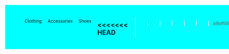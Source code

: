 

<html lang="en">
<head>
    <meta charset="UTF-8">
    <meta http-equiv="X-UA-Compatible" content="IE=edge">
    <meta name="viewport" content="width=device-width, initial-scale=1.0">
    <link rel="stylesheet" href="https://cdnjs.cloudflare.com/ajax/libs/font-awesome/6.1.2/css/all.min.css" integrity="sha512-1sCRPdkRXhBV2PBLUdRb4tMg1w2YPf37qatUFeS7zlBy7jJI8Lf4VHwWfZZfpXtYSLy85pkm9GaYVYMfw5BC1A==" crossorigin="anonymous" referrerpolicy="no-referrer" />
    <link rel="stylesheet" href="styles2.csss">
    <title>Dropdown Menu</title>
</head>
<body>
        <nav>
            <ul>
                <!--Home-->
                <li><a href="#"><i class="fa-solid fa-house"></i></a></li>                <!--Shop-->    
                <!--Shop-->
                <li class="dropdown">
                    <a href="#"><i class="fa-solid fa-cart-shopping"></i></a>
                            <ul class="dropsown-menu">
                                <li><a href="#">Clothing</a></li>
                                <li><a href="#">Accessories</a></li>
                                <li><a href="#">Shoes</a></li>
                        </ul>
                    </li>

<<<<<<< HEAD
                <li><a href="#"><i class="fa-solid fa-cart-shopping"></i></a></li>
=======
>>>>>>> b9bff0992a824dbf86dd7837767c9ac24182a7bd
<style>
body {
    height: 1500px;
    position: relative;
}

ul {
    display: flex;
    justify-content: center;
}

li {
    display: inline;
    padding: 10px;
    list-style: none;
}

nav {
    background-color:aqua;
    position: fixed;
    width: 100%;
    padding: 10px;
}

a:hover {
    background-color: blueviolet
}

a {
    text-decoration: none;
}

.dopdown-menu {
    position: absolute;
    width: 50%;
    background-color: white;
    flex-direction: column;
    justify-content: flex-end;
    border: 2px solid blue;
    padding-left: 0;
    border-radius: 5px;
    opacity: 0;
    transition: 0.5s;
}

.dropsown:hover .dropdown-menu {
    opacity: 1;
}

.dropdown a:hover {
    cursor: pointer;
}

@media only screen and (maz-width: 768px) {
    ul {
        flex-direction: column;
    }
}      </style>

